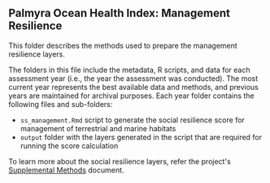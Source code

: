 ## Palmyra Ocean Health Index: Management Resilience

This folder describes the methods used to prepare the management resilience layers. 


The folders in this file include the metadata, R scripts, and data for each assessment year (i.e., the year the assessment was conducted). The most current year represents the best available data and methods, and previous years are maintained for archival purposes. Each year folder contains the following files and sub-folders:     

- `ss_management.Rmd` script to generate the social resilience score for management of terrestrial and marine habitats     
- `output` folder with the layers generated in the script that are required for running the score calculation       

To learn more about the social resilience layers, refer the project's [Supplemental Methods](https://raw.githack.com/OHI-4site/pal-scores/master/documents/methods-results/Supplement.html) document.   






